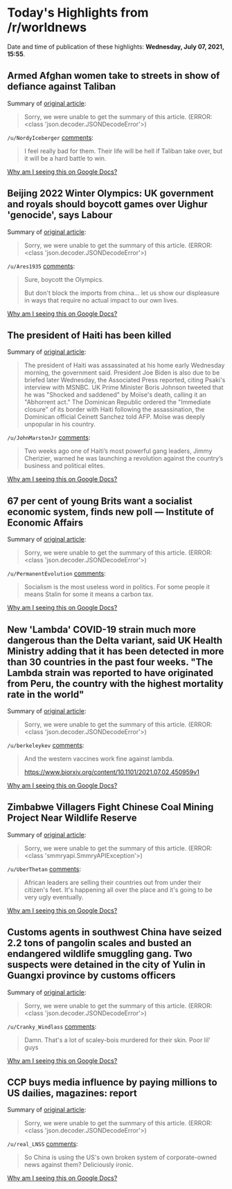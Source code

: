 # Today's Highlights from /r/worldnews

Date and time of publication of these highlights: **Wednesday, July 07, 2021, 15:55**.

## Armed Afghan women take to streets in show of defiance against Taliban

Summary of [original article](https://www.theguardian.com/world/2021/jul/07/armed-afghan-women-take-to-streets-in-show-of-defiance-against-taliban):

> Sorry, we were unable to get the summary of this article. (ERROR: <class 'json.decoder.JSONDecodeError'>)

`/u/NordyIceberger` [comments](https://www.reddit.com/r/worldnews/comments/ofpbi5/armed_afghan_women_take_to_streets_in_show_of/):

> I feel really bad for them. Their life will be hell if Taliban take over, but it will be a hard battle to win.

[Why am I seeing this on Google Docs?](https://docs.google.com/document/d/1Dc6We63vOXIZsc0op-Bt4abqkYjXzOigalQqFxmvvbM/edit?usp=sharing)

## Beijing 2022 Winter Olympics: UK government and royals should boycott games over Uighur 'genocide', says Labour

Summary of [original article](https://news.sky.com/story/beijing-2022-winter-olympics-uk-government-and-royals-should-boycott-games-over-uighur-genocide-says-labour-12350027):

> Sorry, we were unable to get the summary of this article. (ERROR: <class 'json.decoder.JSONDecodeError'>)

`/u/Ares1935` [comments](https://www.reddit.com/r/worldnews/comments/ofioyv/beijing_2022_winter_olympics_uk_government_and/):

> Sure, boycott the Olympics.  
> 
> But don't block the imports from china...  let us show our displeasure in ways that require no actual impact to our own lives.

[Why am I seeing this on Google Docs?](https://docs.google.com/document/d/1Dc6We63vOXIZsc0op-Bt4abqkYjXzOigalQqFxmvvbM/edit?usp=sharing)

## The president of Haiti has been killed

Summary of [original article](https://www.businessinsider.com.au/haiti-president-jovonel-moise-killed-2021-7?r=US&IR=T):

> The president of Haiti was assassinated at his home early Wednesday morning, the government said. President Joe Biden is also due to be briefed later Wednesday, the Associated Press reported, citing Psaki's interview with MSNBC. UK Prime Minister Boris Johnson tweeted that he was "Shocked and saddened" by Moïse's death, calling it an "Abhorrent act." The Dominican Republic ordered the "Immediate closure" of its border with Haiti following the assassination, the Dominican official Ceinett Sanchez told AFP. Moïse was deeply unpopular in his country.

`/u/JohnMarstonJr` [comments](https://www.reddit.com/r/worldnews/comments/offxk5/the_president_of_haiti_has_been_killed/):

> Two weeks ago one of Haiti’s most powerful gang leaders, Jimmy Cherizier, warned he was launching a revolution against the country’s business and political elites.

[Why am I seeing this on Google Docs?](https://docs.google.com/document/d/1Dc6We63vOXIZsc0op-Bt4abqkYjXzOigalQqFxmvvbM/edit?usp=sharing)

## 67 per cent of young Brits want a socialist economic system, finds new poll — Institute of Economic Affairs

Summary of [original article](https://iea.org.uk/media/67-per-cent-of-young-brits-want-a-socialist-economic-system-finds-new-poll/):

> Sorry, we were unable to get the summary of this article. (ERROR: <class 'json.decoder.JSONDecodeError'>)

`/u/PermanentEvolution` [comments](https://www.reddit.com/r/worldnews/comments/ofh0xd/67_per_cent_of_young_brits_want_a_socialist/):

> Socialism is the most useless word in politics. For some people it means Stalin for some it means a carbon tax.

[Why am I seeing this on Google Docs?](https://docs.google.com/document/d/1Dc6We63vOXIZsc0op-Bt4abqkYjXzOigalQqFxmvvbM/edit?usp=sharing)

## New 'Lambda' COVID-19 strain much more dangerous than the Delta variant, said UK Health Ministry adding that it has been detected in more than 30 countries in the past four weeks. "The Lambda strain was reported to have originated from Peru, the country with the highest mortality rate in the world"

Summary of [original article](https://www.livemint.com/science/health/deadlier-than-delta-lambda-covid-variant-detected-across-30-countries-11625615585768.html):

> Sorry, we were unable to get the summary of this article. (ERROR: <class 'json.decoder.JSONDecodeError'>)

`/u/berkeleykev` [comments](https://www.reddit.com/r/worldnews/comments/ofnu6m/new_lambda_covid19_strain_much_more_dangerous/):

> And the western vaccines work fine against lambda.
> 
> https://www.biorxiv.org/content/10.1101/2021.07.02.450959v1

[Why am I seeing this on Google Docs?](https://docs.google.com/document/d/1Dc6We63vOXIZsc0op-Bt4abqkYjXzOigalQqFxmvvbM/edit?usp=sharing)

## Zimbabwe Villagers Fight Chinese Coal Mining Project Near Wildlife Reserve

Summary of [original article](https://www.voanews.com/africa/zimbabwe-villagers-fight-chinese-coal-mining-project-near-wildlife-reserve):

> Sorry, we were unable to get the summary of this article. (ERROR: <class 'smmryapi.SmmryAPIException'>)

`/u/UberThetan` [comments](https://www.reddit.com/r/worldnews/comments/ofhu01/zimbabwe_villagers_fight_chinese_coal_mining/):

> African leaders are selling their countries out from under their citizen's feet. It's happening all over the place and it's going to be very ugly eventually.

[Why am I seeing this on Google Docs?](https://docs.google.com/document/d/1Dc6We63vOXIZsc0op-Bt4abqkYjXzOigalQqFxmvvbM/edit?usp=sharing)

## Customs agents in southwest China have seized 2.2 tons of pangolin scales and busted an endangered wildlife smuggling gang. Two suspects were detained in the city of Yulin in Guangxi province by customs officers

Summary of [original article](https://www.france24.com/en/live-news/20210707-china-seizes-two-tonnes-of-smuggled-pangolin-scales):

> Sorry, we were unable to get the summary of this article. (ERROR: <class 'json.decoder.JSONDecodeError'>)

`/u/Cranky_Windlass` [comments](https://www.reddit.com/r/worldnews/comments/ofm1d6/customs_agents_in_southwest_china_have_seized_22/):

> Damn. That's a lot of scaley-bois murdered for their skin. Poor lil' guys

[Why am I seeing this on Google Docs?](https://docs.google.com/document/d/1Dc6We63vOXIZsc0op-Bt4abqkYjXzOigalQqFxmvvbM/edit?usp=sharing)

## CCP buys media influence by paying millions to US dailies, magazines: report

Summary of [original article](https://www.aninews.in/news/world/us/ccp-buys-media-influence-by-paying-millions-to-us-dailies-magazines-report20210703221145/):

> Sorry, we were unable to get the summary of this article. (ERROR: <class 'json.decoder.JSONDecodeError'>)

`/u/real_LNSS` [comments](https://www.reddit.com/r/worldnews/comments/ofo0gt/ccp_buys_media_influence_by_paying_millions_to_us/):

> So China is using the US's own broken system of corporate-owned  news against them? Deliciously ironic.

[Why am I seeing this on Google Docs?](https://docs.google.com/document/d/1Dc6We63vOXIZsc0op-Bt4abqkYjXzOigalQqFxmvvbM/edit?usp=sharing)

